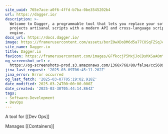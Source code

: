 ```yaml
---
site_uuid: 765e7ace-a0f6-4ffd-b7ba-0be3545202b4
url: https://dagger.io/
description: >-
  Welcome to Dagger, a programmable tool that lets you replace your software
  projects artisanal scripts with a modern API and cross-language scripting
  engine.
docs_url: https://docs.dagger.io/
image: https://framerusercontent.com/assets/borZ0wXDoDM6d5a77COSqFZSqJc.webp
site_name: Dagger.io
title: Dagger.io
favicon: https://framerusercontent.com/images/GFfkccjP5MxjJoCDsMXSaA0mY.svg
og_screenshot_url: >-
  https://og-screenshots-prod.s3.amazonaws.com/1366x768/80/false/cc5609331b3cec643bd0ae464ac072a5b09494ae82c91c534af82d85c3287533.jpeg
jina_last_request: '2025-03-09T06:45:11.202Z'
jina_error: Error occurred
og_last_fetch: '2025-03-07T05:19:02.918Z'
date_modified: 2025-03-24T00:00:00.000Z
date_created: '2025-03-30T05:44:14.864Z'
tags:
- Software-Development
- DevOps
---
```











A tool for [[Dev Ops]]

Manages [[Containers]]

